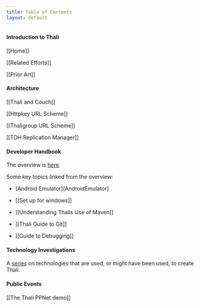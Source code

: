 ```yaml
---
title: Table of Contents
layout: default
---
```


#### Introduction to Thali 

[[Home]]

[[Related Efforts]]

[[Prior Art]]

#### Architecture 

[[Thali and Couch]]

[[Httpkey URL Scheme]]

[[Thaligroup URL Scheme]]

[[TDH Replication Manager]]

#### Developer Handbook

The overview is [here](DeveloperHandbook).

Some key topics linked from the overview:

* [Android Emulator](AndroidEmulator]

* [[Set up for windows]]

* [[Understanding Thalis Use of Maven]]

* [[Thali Guide to Git]]

* [[Guide to Debugging]]

#### Technology Investigations

A [series](TechnologyInvestigations) on technologies that are used, or might have been used, to create Thali.

#### Public Events

[[The Thali PPNet demo]] 

